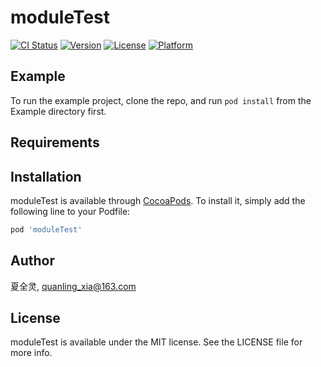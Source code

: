 # moduleTest

[![CI Status](https://img.shields.io/travis/夏全灵/moduleTest.svg?style=flat)](https://travis-ci.org/夏全灵/moduleTest)
[![Version](https://img.shields.io/cocoapods/v/moduleTest.svg?style=flat)](https://cocoapods.org/pods/moduleTest)
[![License](https://img.shields.io/cocoapods/l/moduleTest.svg?style=flat)](https://cocoapods.org/pods/moduleTest)
[![Platform](https://img.shields.io/cocoapods/p/moduleTest.svg?style=flat)](https://cocoapods.org/pods/moduleTest)

## Example

To run the example project, clone the repo, and run `pod install` from the Example directory first.

## Requirements

## Installation

moduleTest is available through [CocoaPods](https://cocoapods.org). To install
it, simply add the following line to your Podfile:

```ruby
pod 'moduleTest'
```

## Author

夏全灵, quanling_xia@163.com

## License

moduleTest is available under the MIT license. See the LICENSE file for more info.
